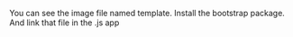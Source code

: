 You can see the image file named template.
Install the bootstrap package. And link that file in the .js app
